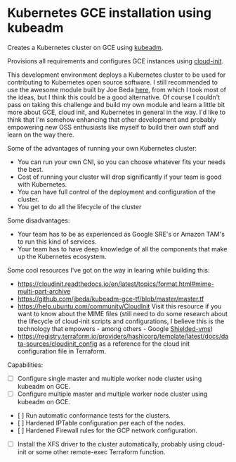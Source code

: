 Kubernetes GCE installation using kubeadm
=========================================

Creates a Kubernetes cluster on GCE using [kubeadm](https://kubernetes.io/docs/setup/production-environment/tools/kubeadm/install-kubeadm/).

Provisions all requirements and configures GCE instances using [cloud-init](https://cloudinit.readthedocs.io/en/latest/topics/format.html#mime-multi-part-archive).

This development environment deploys a Kubernetes cluster to be used for contributing to Kubernetes open source software. I still recommended to use the awesome module built by Joe Beda [here](https://github.com/jbeda/kubeadm-gce-tf/blob/master/master.tf), from which I took most of the ideas, but I think this could be a good alternative. Of course I couldn't pass on taking this challenge and build my own module and learn a little bit more about GCE, cloud init, and Kubernetes in general in the way.  I'd like to think that I'm somehow enhancing that other development and probably empowering new OSS enthusiasts like myself to build their own stuff and learn on the way there.

Some of the advantages of running your own Kubernetes cluster:
* You can run your own CNI, so you can choose whatever fits your needs the best.
* Cost of running your cluster will drop significantly if your team is good with Kubernetes.
* You can have full control of the deployment and configuration of the cluster.
* You get to do all the lifecycle of the cluster

Some disadvantages:
* Your team has to be as experienced as Google SRE's or Amazon TAM's to run this kind of services.
* Your team has to have deep knowledge of all the components that make up the Kubernetes ecosystem.

Some cool resources I've got on the way in learing while building this:
- https://cloudinit.readthedocs.io/en/latest/topics/format.html#mime-multi-part-archive 
- https://github.com/jbeda/kubeadm-gce-tf/blob/master/master.tf
- https://help.ubuntu.com/community/CloudInit Visit this resource if you want to know about the MIME files (still need to do some research about the lifecycle of cloud-init scripts and configurations, I believe this is the technology that empowers - among others - Google [Shielded-vms](https://cloud.google.com/security/shielded-cloud/shielded-vm))
- https://registry.terraform.io/providers/hashicorp/template/latest/docs/data-sources/cloudinit_config as a reference for the cloud init configuration file in Terraform.

Capabilities:
- [ ] Configure single master and multiple worker node cluster using kubeadm on GCE.
- [ ] Configure multiple master and multiple worker node cluster using kubeadm on GCE.
- [ ] Run automatic conformance tests for the clusters.
- [ ] Hardened IPTable configuration per each of the nodes.
- [ ] Hardened Firewall rules for the GCP network configuration.
- [ ] Install the XFS driver to the cluster automatically, probably using cloud-init or some other remote-exec Terraform function.
